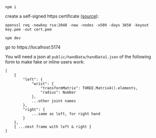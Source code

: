 `npm i`

create a self-signed https certificate ([source](https://stackoverflow.com/a/35231213)):

`openssl req -newkey rsa:2048 -new -nodes -x509 -days 3650 -keyout key.pem -out cert.pem`

`npm dev`

go to https://localhost:5174

You will need a json at `public/handData/handData1.json` of the following form to make fake or inline users work:


```
[
    {
        "left": {
            "wrist": {
                "transformMatrix": THREE.Matrix4().elements,
                "radius": Number
            },
            ...other joint names
        },
        "right": {
            ...same as left, for right hand
        }
    },
    { ...next frame with left & right }
]
```

